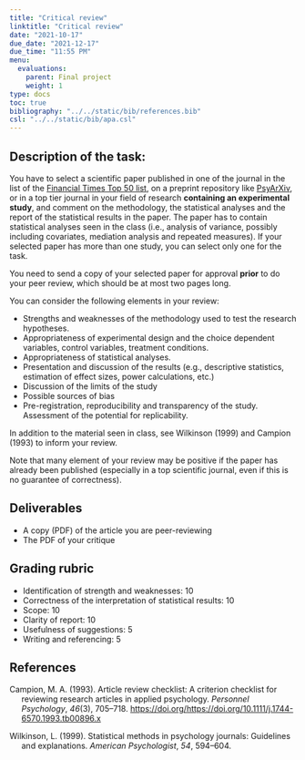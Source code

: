 ```yaml
---
title: "Critical review"
linktitle: "Critical review"
date: "2021-10-17"
due_date: "2021-12-17"
due_time: "11:55 PM"
menu:
  evaluations:
    parent: Final project
    weight: 1
type: docs
toc: true
bibliography: "../../static/bib/references.bib"
csl: "../../static/bib/apa.csl"
---
```


## Description of the task:

You have to select a scientific paper published in one of the journal in the list of the [Financial Times Top 50 list](https://www.ft.com/content/3405a512-5cbb-11e1-8f1f-00144feabdc0), on a preprint repository like [PsyArXiv](https://psyarxiv.com/), or in a top tier journal in your field of research **containing an experimental study**, and comment on the methodology, the statistical analyses and the report of the statistical results in the paper. The paper has to contain statistical analyses seen in the class (i.e., analysis of variance, possibly including covariates, mediation analysis and repeated measures). If your selected paper has more than one study, you can select only one for the task.

You need to send a copy of your selected paper for approval **prior** to do your peer review, which should be at most two pages long.

You can consider the following elements in your review:

-   Strengths and weaknesses of the methodology used to test the research hypotheses.
-   Appropriateness of experimental design and the choice dependent variables, control variables, treatment
    conditions.
-   Appropriateness of statistical analyses.
-   Presentation and discussion of the results (e.g., descriptive statistics, estimation of effect sizes, power calculations, etc.)
-   Discussion of the limits of the study
-   Possible sources of bias
-   Pre-registration, reproducibility and transparency of the study. Assessment of the potential for replicability.

In addition to the material seen in class, see Wilkinson (1999) and Campion (1993) to inform your review.

Note that many element of your review may be positive if the paper has already been published (especially in a top scientific journal, even if this is no guarantee of correctness).

## Deliverables

-   A copy (PDF) of the article you are peer-reviewing
-   The PDF of your critique

## Grading rubric

-   Identification of strength and weaknesses: 10
-   Correctness of the interpretation of statistical results: 10
-   Scope: 10
-   Clarity of report: 10
-   Usefulness of suggestions: 5
-   Writing and referencing: 5

## References

<div id="refs" class="references csl-bib-body hanging-indent" line-spacing="2">

<div id="ref-Campion:1993" class="csl-entry">

Campion, M. A. (1993). Article review checklist: A criterion checklist for reviewing research articles in applied psychology. *Personnel Psychology*, *46*(3), 705–718. https://doi.org/<https://doi.org/10.1111/j.1744-6570.1993.tb00896.x>

</div>

<div id="ref-Wilkinson:1999" class="csl-entry">

Wilkinson, L. (1999). Statistical methods in psychology journals: Guidelines and explanations. *American Psychologist*, *54*, 594–604.

</div>

</div>
